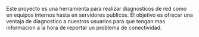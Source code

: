 Este proyecto es una herramienta para realizar diagnosticos de red como en equipos internos hasta en servidores publicos.
El objetivo es ofrecer una ventaja de diagnostico a nuestros usuarios para que tengan mas informacion a la hora de reportar un problema de conectividad.
